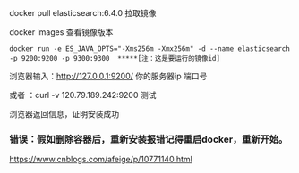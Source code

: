 docker pull elasticsearch:6.4.0 拉取镜像

docker images 查看镜像版本

```
docker run -e ES_JAVA_OPTS="-Xms256m -Xmx256m" -d --name elasticsearch  -p 9200:9200 -p 9300:9300  *****[注：这是要运行的镜像id]
```

浏览器输入：http://127.0.0.1:9200/ 你的服务器ip 端口号

或者 ：curl -v 120.79.189.242:9200 测试



浏览器返回信息，证明安装成功

### 错误：假如删除容器后，重新安装报错记得重启docker，重新开始。





https://www.cnblogs.com/afeige/p/10771140.html